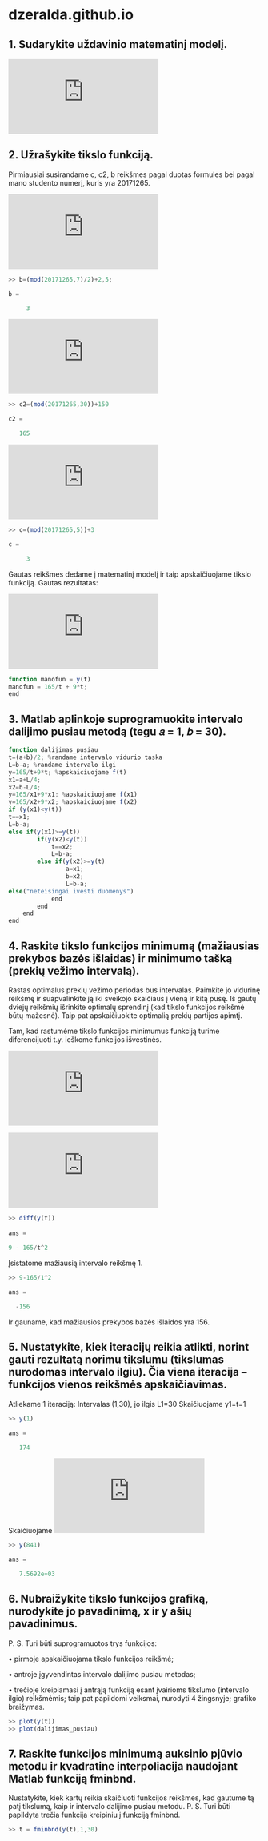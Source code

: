 # dzeralda.github.io
## 1. Sudarykite uždavinio matematinį modelį.

![matematiniomodelioformule](https://latex.codecogs.com/gif.latex?min%20c%28t%29%3D%5Cfrac%7Bc2%7D%7Bt%7D&plus;c*t*b)

## 2. Užrašykite tikslo funkciją.

Pirmiausiai susirandame c, c2, b reikšmes pagal duotas formules bei pagal mano studento numerį, kuris yra 20171265.

![prekestonomis](https://latex.codecogs.com/gif.latex?b%3D%5Cfrac%7BStudnr*mod*7%7D%7B2%7D&plus;2%2C5)

```javascript
>> b=(mod(20171265,7)/2)+2,5;

b =

     3
```

![partijoskaina](https://latex.codecogs.com/gif.latex?c2%3D%28studnr*mod*30%29&plus;150)

```javascript
>> c2=(mod(20171265,30))+150

c2 =

   165
```

![islaidos](https://latex.codecogs.com/gif.latex?c%3Dstudnr*mod*5&plus;3)

```javascript
>> c=(mod(20171265,5))+3

c =

     3
```
Gautas reikšmes dedame į matematinį modelį ir taip apskaičiuojame tikslo funkciją. 
Gautas rezultatas:

![tikslofunkcija](https://latex.codecogs.com/gif.latex?y%28t%29%3D%5Cfrac%7B165%7D%7Bt%7D&plus;9*t)

```javascript
function manofun = y(t)
manofun = 165/t + 9*t;
end
```
## 3. Matlab aplinkoje suprogramuokite intervalo dalijimo pusiau metodą (tegu 𝑎 = 1, 𝑏 = 30). 

```javascript
function dalijimas_pusiau
t=(a+b)/2; %randame intervalo vidurio taska
L=b-a; %randame intervalo ilgi
y=165/t+9*t; %apskaiciuojame f(t)
x1=a+L/4;
x2=b-L/4;
y=165/x1+9*x1; %apskaiciuojame f(x1)
y=165/x2+9*x2; %apskaiciuojame f(x2)
if (y(x1)<y(t))
t==x1;
L=b-a;
else if(y(x1)>=y(t))
        if(y(x2)<y(t))
            t==x2;
            L=b-a;
        else if(y(x2)>=y(t)
                a=x1;
                b=x2;
                L=b-a;
else("neteisingai ivesti duomenys")
            end
        end
    end
end
```
## 4.  Raskite tikslo funkcijos minimumą (mažiausias prekybos bazės išlaidas) ir minimumo tašką (prekių vežimo intervalą). 
Rastas optimalus prekių vežimo periodas bus intervalas. Paimkite jo
vidurinę reikšmę ir suapvalinkite ją iki sveikojo skaičiaus į vieną ir kitą pusę. Iš gautų dviejų
reikšmių išrinkite optimalų sprendinį (kad tikslo funkcijos reikšmė būtų mažesnė). Taip pat
apskaičiuokite optimalią prekių partijos apimtį. 

Tam, kad rastumėme tikslo funkcijos minimumus funkciją turime diferencijuoti t.y. ieškome funkcijos išvestinės. 

![tikslo_funkcija](http://latex.codecogs.com/gif.latex?y%28t%29%3D165/t&plus;9*t)

![isvestine](http://latex.codecogs.com/gif.latex?y%5E%7B%27%7D%28t%29%3D%5Cfrac%7B165%5E%7B%27%7D*t-165*t%5E%7B%27%7D%7D%7Bt%5E%7B2%7D%7D%20&plus;9%3D%5Cfrac%7B0*t-165*1%7D%7Bt%5E%7B2%7D%7D&plus;9%3D9-%5Cfrac%7B165%7D%7Bt%5E%7B2%7D%7D)

```javascript
>> diff(y(t))
 
ans =
 
9 - 165/t^2
```
Įsistatome mažiausią intervalo reikšmę 1. 

```javascript
>> 9-165/1^2

ans =

  -156
```
Ir gauname, kad mažiausios prekybos bazės išlaidos yra 156.


## 5. Nustatykite, kiek iteracijų reikia atlikti, norint gauti rezultatą norimu tikslumu (tikslumas nurodomas intervalo ilgiu). Čia viena iteracija – funkcijos vienos reikšmės apskaičiavimas. 

Atliekame 1 iteraciją:
Intervalas (1,30), jo ilgis L1=30
Skaičiuojame y1=t=1

```javascript
>> y(1)

ans =

   174
```
Skaičiuojame
![y2_reiksme](http://latex.codecogs.com/gif.latex?y_%7B2%7D%3D30-1%3D29%5E%7B2%7D)
```javascript
>> y(841)

ans =

   7.5692e+03
```
## 6. Nubraižykite tikslo funkcijos grafiką, nurodykite jo pavadinimą, x ir y ašių pavadinimus.
P. S. Turi būti suprogramuotos trys funkcijos:

• pirmoje apskaičiuojama tikslo funkcijos reikšmė;

• antroje įgyvendintas intervalo dalijimo pusiau metodas;

• trečioje kreipiamasi į antrąją funkciją esant įvairioms tikslumo (intervalo ilgio) reikšmėmis;
taip pat papildomi veiksmai, nurodyti 4 žingsnyje; grafiko braižymas. 

```javascript
>> plot(y(t))
>> plot(dalijimas_pusiau)
```
## 7. Raskite funkcijos minimumą auksinio pjūvio metodu ir kvadratine interpoliacija naudojant Matlab funkciją fminbnd. 
Nustatykite, kiek kartų reikia skaičiuoti funkcijos reikšmes, kad
gautume tą patį tikslumą, kaip ir intervalo dalijimo pusiau metodu.
P. S. Turi būti papildyta trečia funkcija kreipiniu į funkciją fminbnd. 
```javascript
>> t = fminbnd(y(t),1,30)
```
